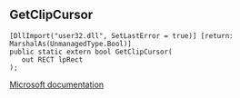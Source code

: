 ## GetClipCursor

```
[DllImport("user32.dll", SetLastError = true)] [return: MarshalAs(UnmanagedType.Bool)]
public static extern bool GetClipCursor(
   out RECT lpRect
);
```

[Microsoft documentation](https://docs.microsoft.com/en-us/windows/win32/api/winuser/nf-winuser-getclipcursor)
